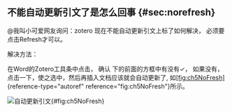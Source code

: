 ## 不能自动更新引文了是怎么回事 {#sec:norefresh}

\@我叫小可爱网友询问：zotero 现在不能自动更新引文上标了如何解决， 必须要点击Refresh才可以。

解决方法：

在Word的Zotero工具条中点击， 确认 下的前面的方框中有没有$\checkmark$， 如果没有，点击一下，使之选中，然后再插入文档应该就会自动更新了, 如[\[fig:ch5NoFresh\]](#fig:ch5NoFresh){reference-type="autoref" reference="fig:ch5NoFresh"}所示。

![自动更新引文](ch5NoFresh){#fig:ch5NoFresh}

